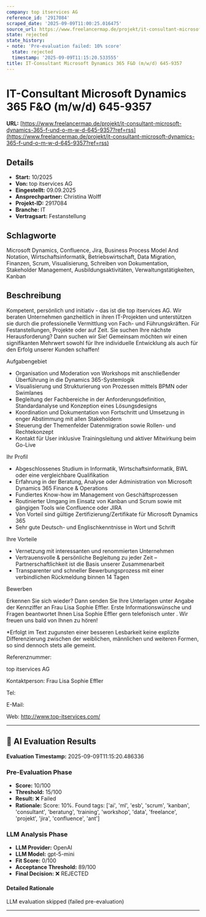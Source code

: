 ```yaml
---
company: top itservices AG
reference_id: '2917084'
scraped_date: '2025-09-09T11:00:25.016475'
source_url: https://www.freelancermap.de/projekt/it-consultant-microsoft-dynamics-365-f-und-o-m-w-d-645-9357?ref=rss
state: rejected
state_history:
- note: 'Pre-evaluation failed: 10% score'
  state: rejected
  timestamp: '2025-09-09T11:15:20.533555'
title: IT-Consultant Microsoft Dynamics 365 F&O (m/w/d) 645-9357
---
```



# IT-Consultant Microsoft Dynamics 365 F&O (m/w/d) 645-9357
**URL:** [https://www.freelancermap.de/projekt/it-consultant-microsoft-dynamics-365-f-und-o-m-w-d-645-9357?ref=rss](https://www.freelancermap.de/projekt/it-consultant-microsoft-dynamics-365-f-und-o-m-w-d-645-9357?ref=rss)
## Details
- **Start:** 10/2025
- **Von:** top itservices AG
- **Eingestellt:** 09.09.2025
- **Ansprechpartner:** Christina Wolff
- **Projekt-ID:** 2917084
- **Branche:** IT
- **Vertragsart:** Festanstellung

## Schlagworte
Microsoft Dynamics, Confluence, Jira, Business Process Model And Notation, Wirtschaftsinformatik, Betriebswirtschaft, Data Migration, Finanzen, Scrum, Visualisierung, Schreiben von Dokumentation, Stakeholder Management, Ausbildungsaktivitäten, Verwaltungstätigkeiten, Kanban

## Beschreibung
Kompetent, persönlich und initiativ - das ist die top itservices AG. Wir beraten Unternehmen ganzheitlich in ihren IT-Projekten und unterstützen sie durch die professionelle Vermittlung von Fach- und Führungskräften. Für Festanstellungen, Projekte oder auf Zeit.
Sie suchen Ihre nächste Herausforderung? Dann suchen wir Sie!
Gemeinsam möchten wir einen signifikanten Mehrwert sowohl für Ihre individuelle Entwicklung als auch für den Erfolg unserer Kunden schaffen!

Aufgabengebiet

- Organisation und Moderation von Workshops mit anschließender Überführung in die Dynamics 365-Systemlogik
- Visualisierung und Strukturierung von Prozessen mittels BPMN oder Swimlanes
- Begleitung der Fachbereiche in der Anforderungsdefinition, Standardanalyse und Konzeption eines Lösungsdesigns
- Koordination und Dokumentation von Fortschritt und Umsetzung in enger Abstimmung mit allen Stakeholdern
- Steuerung der Themenfelder Datenmigration sowie Rollen- und Rechtekonzept
- Kontakt für User inklusive Trainingsleitung und aktiver Mitwirkung beim Go-Live

Ihr Profil

- Abgeschlossenes Studium in Informatik, Wirtschaftsinformatik, BWL oder eine vergleichbare Qualifikation
- Erfahrung in der Beratung, Analyse oder Administration von Microsoft Dynamics 365 Finance & Operations
- Fundiertes Know-how im Management von Geschäftsprozessen
- Routinierter Umgang im Einsatz von Kanban und Scrum sowie mit gängigen Tools wie Confluence oder JIRA
- Von Vorteil sind gültige Zertifizierung/Zertifikate für Microsoft Dynamics 365
- Sehr gute Deutsch- und Englischkenntnisse in Wort und Schrift

Ihre Vorteile

- Vernetzung mit interessanten und renommierten Unternehmen
- Vertrauensvolle & persönliche Begleitung zu jeder Zeit – Partnerschaftlichkeit ist die Basis unserer Zusammenarbeit
- Transparenter und schneller Bewerbungsprozess mit einer verbindlichen Rückmeldung binnen 14 Tagen

Bewerben

Erkennen Sie sich wieder? Dann senden Sie Ihre Unterlagen unter Angabe der Kennziffer an Frau Lisa Sophie Effler. Erste Informationswünsche und Fragen beantwortet Ihnen Lisa Sophie Effler gern telefonisch unter . Wir freuen uns bald von Ihnen zu hören!

*Erfolgt im Text zugunsten einer besseren Lesbarkeit keine explizite Differenzierung zwischen der weiblichen, männlichen und weiteren Formen, so sind dennoch stets alle gemeint.

Referenznummer:

top itservices AG

Kontaktperson:
Frau Lisa Sophie Effler

Tel:

E-Mail:

Web: http://www.top-itservices.com/

---

## 🤖 AI Evaluation Results

**Evaluation Timestamp:** 2025-09-09T11:15:20.486336

### Pre-Evaluation Phase
- **Score:** 10/100
- **Threshold:** 15/100
- **Result:** ❌ Failed
- **Rationale:** Score: 10%. Found tags: ['ai', 'ml', 'esb', 'scrum', 'kanban', 'consultant', 'beratung', 'training', 'workshop', 'data', 'freelance', 'projekt', 'jira', 'confluence', 'ant']

### LLM Analysis Phase
- **LLM Provider:** OpenAI
- **LLM Model:** gpt-5-mini
- **Fit Score:** 0/100
- **Acceptance Threshold:** 89/100
- **Final Decision:** ❌ REJECTED

#### Detailed Rationale
LLM evaluation skipped (failed pre-evaluation)

---
